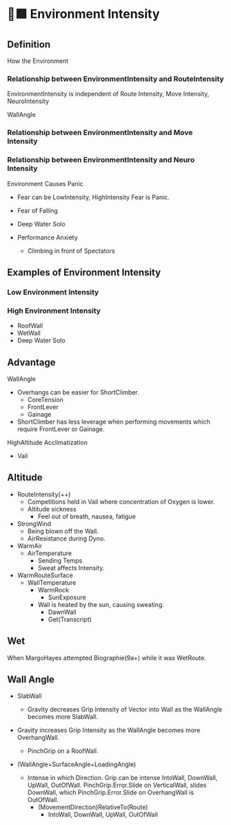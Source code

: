 # 🔷🟩 Environment Intensity

## Definition

How the Environment

### Relationship between EnvironmentIntensity and RouteIntensity

EnvironmentIntensity is independent of Route Intensity, Move Intensity, NeuroIntensity

WallAngle

### Relationship between EnvironmentIntensity and Move Intensity

### Relationship between EnvironmentIntensity and Neuro Intensity

Environment Causes Panic

- Fear can be LowIntensity, HighIntensity Fear is Panic.
- Fear of Falling
- Deep Water Solo

- Performance Anxiety
    - Climbing in front of Spectators

## Examples of Environment Intensity

### Low Environment Intensity

### High Environment Intensity

- RoofWall
- WetWall
- Deep Water Solo

## Advantage

WallAngle

- Overhangs can be easier for ShortClimber.
    - CoreTension
    - FrontLever
    - Gainage
- ShortClimber has less leverage when performing movements which require FrontLever or Gainage.

HighAltitude Acclimatization

- Vail

## Altitude

- RouteIntensity(++)
    - Competitions held in Vail where concentration of Oxygen is lower.
    - Altitude sickness
        - Feel out of breath, nausea, fatigue
- StrongWind
    - Being blown off the Wall.
    - AirResistance during Dyno.
- WarmAir
    - AirTemperature
        - Sending Temps
        - Sweat affects Intensity.
- WarmRouteSurface
    - WallTemperature
        - WarmRock
            - SunExposure
        - Wall is heated by the sun, causing sweating.
            - DawnWall
            - Get(Transcript)

## Wet

When MargoHayes attempted Biographie(9a+) while it was WetRoute.

## Wall Angle

- SlabWall
    - Gravity decreases Grip Intensity of Vector into Wall as the WallAngle becomes more SlabWall.
- Gravity increases Grip Intensity as the WallAngle becomes more OverhangWall.
    - PinchGrip on a RoofWall.

- (WallAngle+SurfaceAngle+LoadingAngle)
    - Intense in which Direction. Grip can be intense IntoWall, DownWall, UpWall, OutOfWall. PinchGrip.Error.Slide on VerticalWall, slides DownWall, which PinchGrip.Error.Slide on OverhangWall is OutOfWall.
        - (MovementDirection)RelativeTo(Route)
            - IntoWall, DownWall, UpWall, OutOfWall
